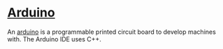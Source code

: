 # [Arduino](CppArduino.md)

An [arduino](CppArduino.md) is a programmable printed circuit board
to develop machines with. The Arduino IDE uses C++.
